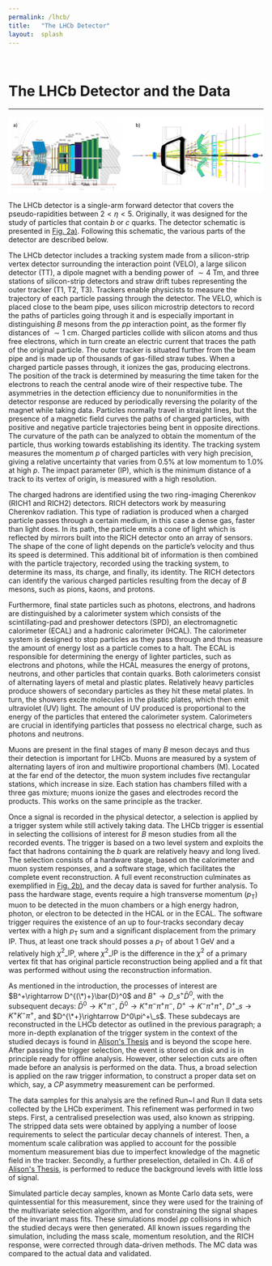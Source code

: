 ```yaml
---
permalink: /lhcb/
title:   "The LHCb Detector"
layout:  splash
---
```

&nbsp;

# The LHCb Detector and the Data
---

<a name="fig2">
<a href="/assets/images/figs/fig2.png"><img src="/assets/images/figs/fig2.png"></a>
</a>

The LHCb detector is a single-arm forward detector that covers the pseudo-rapidities between $2<\eta<5$. Originally, it was designed for the study of particles that contain $b$ or $c$ quarks. The detector schematic is presented in [Fig. 2a)](#fig2). Following this schematic, the various parts of the detector are described below.

The LHCb detector includes a tracking system made from a silicon-strip vertex detector surrounding the interaction point (VELO), a large silicon detector (TT), a dipole magnet with a bending power of  $\sim 4$ Tm, and three stations of silicon-strip detectors and straw drift tubes representing the outer tracker (T1, T2, T3). Trackers enable physicists to measure the trajectory of each particle passing through the detector. The VELO, which is placed close to the beam pipe, uses silicon microstrip detectors to record the paths of particles going through it and is especially important in distinguishing $B$ mesons from the $pp$ interaction point, as the former fly distances of $\sim 1$ cm. Charged particles collide with silicon atoms and thus free electrons, which in turn create an electric current that traces the path of the original particle. The outer tracker is situated further from the beam pipe and is made up of thousands of gas-filled straw tubes. When a charged particle passes through, it ionizes the gas, producing electrons. The position of the track is determined by measuring the time taken for the electrons to reach the central anode wire of their respective tube. The asymmetries in the detection efficiency due to nonuniformities in the detector response are reduced by periodically reversing the polarity of the magnet while taking data. Particles normally travel in straight lines, but the presence of a magnetic field curves the paths of charged particles, with positive and negative particle trajectories being bent in opposite directions. The curvature of the path can be analyzed to obtain the momentum of the particle, thus working towards establishing its identity. The tracking system measures the momentum $p$ of charged particles with very high precision, giving a relative uncertainty that varies from 0.5% at low momentum to 1.0% at high $p$. The impact parameter (IP), which is the minimum distance of a track to its vertex of origin, is measured with a high resolution.

The charged hadrons are identified using the two ring-imaging Cherenkov (RICH1 and RICH2) detectors. RICH detectors work by measuring Cherenkov radiation. This type of radiation is produced when a charged particle passes through a certain medium, in this case a dense gas, faster than light does. In its path, the particle emits a cone of light which is reflected by mirrors built into the RICH detector onto an array of sensors. The shape of the cone of light depends on the particle’s velocity and thus its speed is determined. This additional bit of information is then combined with the particle trajectory, recorded using the tracking system, to determine its mass, its charge, and finally, its identity. The RICH detectors can identify the various charged particles resulting from the decay of $B$ mesons, such as pions, kaons, and protons.

Furthermore, final state particles such as photons, electrons, and hadrons are distinguished by a calorimeter system which consists of the scintillating-pad and preshower detectors (SPD), an electromagnetic calorimeter (ECAL) and a hadronic calorimeter (HCAL). The calorimeter system is designed to stop particles as they pass through and thus measure the amount of energy lost as a particle comes to a halt. The ECAL is responsible for determining the energy of lighter particles, such as electrons and photons, while the HCAL measures the energy of protons, neutrons, and other particles that contain quarks. Both calorimeters consist of alternating layers of metal and plastic plates. Relatively heavy particles produce showers of secondary particles as they hit these metal plates. In turn, the showers excite molecules in the plastic plates, which then emit ultraviolet (UV) light. The amount of UV produced is proportional to the energy of the particles that entered the calorimeter system. Calorimeters are crucial in identifying particles that possess no electrical charge, such as photons and neutrons.

Muons are present in the final stages of many $B$ meson decays and thus their detection is important for LHCb. Muons are measured by a system of alternating layers of iron and multiwire proportional chambers (M).  Located at the far end of the detector, the muon system includes five rectangular stations, which increase in size. Each station has chambers filled with a three gas mixture; muons ionize the gases and electrodes record the products. This works on the same principle as the tracker.

Once a signal is recorded in the physical detector, a selection is applied by a trigger system while still actively taking data. The LHCb trigger is essential in selecting the collisions of interest for $B$ meson studies from all the recorded events. The trigger is based on a two level system and exploits the fact that hadrons containing the $b$ quark are relatively heavy and long lived. The selection consists of a hardware stage, based on the calorimeter and muon system responses, and a software stage, which facilitates the complete event reconstruction. A full event reconstruction culminates as exemplified in [Fig. 2b)](#fig2), and the decay data is saved for further analysis. To pass the hardware stage, events require a high transverse momentum ($p_\mathrm{T}$) muon to be detected in the muon chambers or a high energy hadron, photon, or electron to be detected in the HCAL or in the ECAL. The software trigger requires the existence of an up to four-tracks secondary decay vertex with a high $p_\mathrm{T}$ sum and a significant displacement from the primary IP. Thus, at least one track should posses a $p_\mathrm{T}$ of about 1 GeV and a relatively high $\chi^2\_\mathrm{IP}$, where $\chi^2\_\mathrm{IP}$ is the difference in the $\chi^2$ of a primary vertex fit that has original particle reconstruction being applied and a fit that was performed without using the reconstruction information.

As mentioned in the introduction, the processes of interest are $B^+\rightarrow D^{(\*)+}\bar{D}^0$ and $B^+\rightarrow D\_s^+\bar{D}^0$, with the subsequent decays: $\bar{D}^0\rightarrow K^+\pi^-$, $\bar{D}^0\rightarrow K^+\pi^-\pi^+\pi^-$, $D^+\rightarrow K^-\pi^+\pi^+$, $D^+\_s\rightarrow K^+K^-\pi^+$, and $D^{\*+}\rightarrow D^0\pi^+\_s$. These subdecays are reconstructed in the LHCb detector as outlined in the previous paragraph; a more in-depth explanation of the trigger system in the context of the studied decays is found in [Alison's Thesis](http://cds.cern.ch/record/2683122?ln=en) and is beyond the scope here. After passing the trigger selection, the event is stored on disk and is in principle ready for offline analysis. However, other selection cuts are often made before an analysis is performed on the data. Thus, a broad selection is applied on the raw trigger information, to construct a proper data set on which, say,  a $CP$ asymmetry measurement can be performed.

The data samples for this analysis are the refined Run~I and Run II data sets collected by the LHCb experiment. This refinement was performed in two steps. First, a centralised preselection was used, also known as stripping. The stripped data sets were obtained by applying a number of loose requirements to select the particular decay channels of interest. Then, a momentum scale calibration was applied to account for the possible momentum measurement bias due to imperfect knowledge of the magnetic field in the tracker. Secondly, a further preselection, detailed in Ch. 4.6 of [Alison's Thesis](http://cds.cern.ch/record/2683122?ln=en), is performed to reduce the background levels with little loss of signal.

Simulated particle decay samples, known as Monte Carlo data sets, were quintessential for this measurement, since they were used for the training of the multivariate selection algorithm, and for constraining the signal shapes of the invariant mass fits. These simulations model $pp$ collisions in which the studied decays were then generated. All known issues regarding the simulation, including the mass scale, momentum resolution, and the RICH response, were corrected through data-driven methods. The MC data was compared to the actual data and validated.



